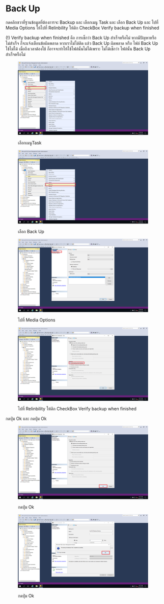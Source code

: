 # Back Up

กดคลิกขวาที่ฐานข้อมูลที่ต้องการจะ Backup และ เลือกเมนู Task และ เลือก Back Up และ ไปที่ Media Options ให้ไปที่ Relinbility ให้ติก CheckBox Verify backup when finished

(!) Verify backup when finished คือ การเช็กว่า Back Up สำเร็จหรือไม่ หากมีปัญหาหรือไม่สำเร็จ ก็จะแจ้งเตือนข้อผิดพลาด หากเราไม่ได้ติด แล้ว Back Up ผิดพลาด หรือ ไฟล์ Back Up ใช้ไม่ได้ เมื่อถึงเวลาต้องใช้ ก็อาจจะทำให้ใช้ไฟล์นั้นไม่ได้เพราะ ไม่ได้เช็กว่า ไฟล์นั้น Back Up สำเร็จหรือไม่

<div>

<figure><img src="../../../../../../.gitbook/assets/Screenshot (83).png" alt=""><figcaption><p>เลือกเมนูTask</p></figcaption></figure>

 

<figure><img src="../../../../../../.gitbook/assets/Screenshot (84).png" alt=""><figcaption><p>เลือก Back Up</p></figcaption></figure>

 

<figure><img src="../../../../../../.gitbook/assets/Screenshot (85).png" alt=""><figcaption><p>ไปที่ Media Options</p></figcaption></figure>

 

<figure><img src="../../../../../../.gitbook/assets/Screenshot (87).png" alt=""><figcaption><p>ไปที่ Relinbility ให้ติก CheckBox Verify backup when finished</p></figcaption></figure>

</div>

กดปุ่ม Ok และ กดปุ่ม Ok

<div>

<figure><img src="../../../../../../.gitbook/assets/Screenshot (88) (1).png" alt=""><figcaption><p>กดปุ่ม Ok</p></figcaption></figure>

 

<figure><img src="../../../../../../.gitbook/assets/Screenshot (90).png" alt=""><figcaption><p>กดปุ่ม Ok</p></figcaption></figure>

</div>

